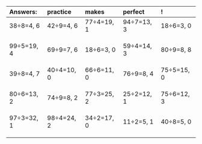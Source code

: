 | Answers: | practice | makes | perfect | ! |
| :--- | :--- | :--- | :--- | :--- |
| 38÷8=4, 6 | 42÷9=4, 6 | 77÷4=19, 1 | 94÷7=13, 3 | 18÷6=3, 0 | 
|   |   |   |   |   | 
|   |   |   |   |   | 
|   |   |   |   |   | 
| 99÷5=19, 4 | 69÷9=7, 6 | 18÷6=3, 0 | 59÷4=14, 3 | 80÷9=8, 8 | 
|   |   |   |   |   | 
|   |   |   |   |   | 
|   |   |   |   |   | 
| 39÷8=4, 7 | 40÷4=10, 0 | 66÷6=11, 0 | 76÷9=8, 4 | 75÷5=15, 0 | 
|   |   |   |   |   | 
|   |   |   |   |   | 
|   |   |   |   |   | 
| 80÷6=13, 2 | 74÷9=8, 2 | 77÷3=25, 2 | 25÷2=12, 1 | 75÷6=12, 3 | 
|   |   |   |   |   | 
|   |   |   |   |   | 
|   |   |   |   |   | 
| 97÷3=32, 1 | 98÷4=24, 2 | 34÷2=17, 0 | 11÷2=5, 1 | 40÷8=5, 0 | 
|   |   |   |   |   | 
|   |   |   |   |   | 
|   |   |   |   |   | 
